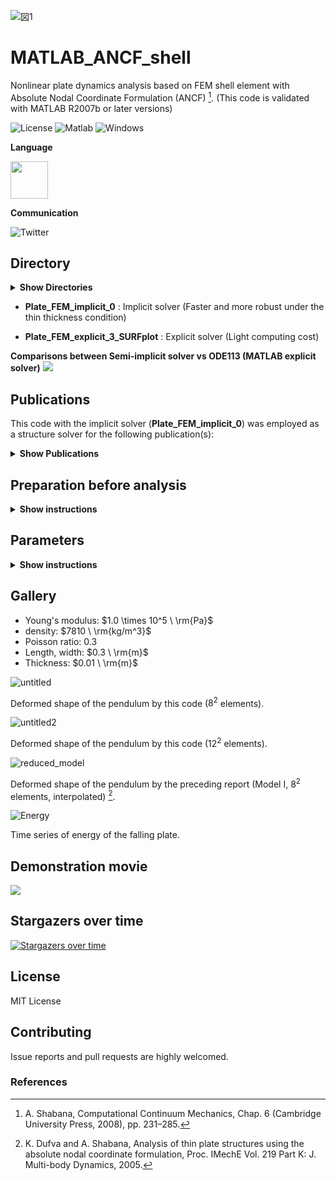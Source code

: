 
![図1](https://github.com/KRproject-tech/MATLAB_ANCF_shell/assets/114337358/e5dbcfc7-b599-4b77-b23e-5d20768e6cac)


# MATLAB_ANCF_shell
Nonlinear plate dynamics analysis based on FEM shell element with Absolute Nodal Coordinate Formulation (ANCF) [^1]. 
(This code is validated with MATLAB R2007b or later versions)

![License](https://img.shields.io/github/license/yuki-koyama/elasty)
<img src="https://img.shields.io/badge/Matlab-%3E%3D%202007b%20-blue.svg" alt="Matlab">
<img src="https://img.shields.io/badge/Windows-Pass-brightgreen.svg" alt="Windows">



**Language**
<p>
<img src="https://cdn.jsdelivr.net/gh/devicons/devicon/icons/matlab/matlab-original.svg" width="60"/>
<p>

**Communication**

<a style="text-decoration: none" href="https://twitter.com/hogelungfish" target="_blank">
    <img src="https://img.shields.io/badge/twitter-%40hogelungfish-1da1f2.svg" alt="Twitter">
</a>
<p>

## Directory    

<details><summary><b>Show Directories</b></summary>

<pre>
├─Plate_FEM_explicit_3_SURFplot
│  ├─cores
│  │  ├─functions
│  │  ├─solver
│  │  └─ToolBoxes
│  └─save
│      └─fig
└─Plate_FEM_implicit_0
    ├─cores
    │  ├─functions
    │  ├─solver
    │  └─ToolBoxes
    └─save
        └─fig
</pre>

</details>

* __Plate_FEM_implicit_0__ : Implicit solver (Faster and more robust under the thin thickness condition)

* __Plate_FEM_explicit_3_SURFplot__ : Explicit solver (Light computing cost)

__Comparisons between Semi-implicit solver vs ODE113 (MATLAB explicit solver)__
[![](https://img.youtube.com/vi/R_YgaX05x_U/0.jpg)](https://youtube.com/shorts/R_YgaX05x_U?si=56Yt0fEM15mr7k4f)



## Publications

This code with the implicit solver (__Plate_FEM_implicit_0__) was employed as a structure solver for the following publication(s):

<details><summary><b>Show Publications</b></summary>


* Influence of the aspect ratio of the sheet for an electric generator utilizing the rotation of a flapping sheet, Mechanical Engineering Journal, Vol. 8, No. 1 (2021).  
https://doi.org/10.1299/mej.20-00459

````
@article{Akio YAMANO202120-00459,
    title={Influence of the aspect ratio of the sheet for an electric generator utilizing the rotation of a flapping sheet},
    author={Akio YAMANO and Hiroshi IJIMA and Atsuhiko SHINTANI and Chihiro NAKAGAWA and Tomohiro ITO},
    journal={Mechanical Engineering Journal},
    volume={8},
    number={1},
    pages={20-00459-20-00459},
    year={2021},
    doi={10.1299/mej.20-00459}
}
````

* Flow-induced vibration and energy-harvesting performance analysis for parallelized two flutter-mills considering span-wise plate deformation with geometrical nonlinearity and three-dimensional flow, International Journal of Structural Stability and Dynamics, Vol. 22, No. 14, (2022).  
https://doi.org/10.1142/S0219455422501632

````
@article{doi:10.1142/S0219455422501632,
    author = {Yamano, Akio and Chiba, Masakatsu},
    title = {Flow-Induced Vibration and Energy-Harvesting Performance Analysis for Parallelized Two Flutter-Mills Considering Span-Wise Plate Deformation with Geometrical Nonlinearity and Three-Dimensional Flow},
    journal = {International Journal of Structural Stability and Dynamics},
    volume = {22},
    number = {14},
    pages = {2250163},
    year = {2022},
    doi = {10.1142/S0219455422501632}
}
````

* Influence of boundary conditions on a flutter-mill, Journal of Sound and Vibration, Vol. 478, No. 21 (2020).  
https://doi.org/10.1016/j.jsv.2020.115359

````
@article{YAMANO2020115359,
    title = {Influence of boundary conditions on a flutter-mill},
    journal = {Journal of Sound and Vibration},
    volume = {478},
    pages = {115359},
    year = {2020},
    doi = {https://doi.org/10.1016/j.jsv.2020.115359},
    author = {A. Yamano and A. Shintani and T. Ito and C. Nakagawa and H. Ijima}
}
````


</details>

## Preparation before analysis

<details><summary><b>Show instructions</b></summary>

__[Step 1] Install the ToolBoxes__

The following ToolBoxes in “./XXXX/cores/ToolBoxes/” are required,


__For numerical analysis:__

*	__“Meshing a plate using four noded elements”__ by KSSV:

https://jp.mathworks.com/matlabcentral/fileexchange/33731-meshing-a-plate-using-four-noded-elements

*	__“Sparse sub access”__ by Bruno Luong:

https://jp.mathworks.com/matlabcentral/fileexchange/23488-sparse-sub-access

*   __“Vectorized Multi-Dimensional Matrix Multiplication”__ by Darin Koblick:

https://jp.mathworks.com/matlabcentral/fileexchange/47092-vectorized-multi-dimensional-matrix-multiplication?s_tid=prof_contriblnk

__For plotting results:__

*	__“mmwrite”__ by Micah Richert:
  
https://jp.mathworks.com/matlabcentral/fileexchange/15881-mmwrite

*	__“mpgwrite”__ by  David Foti:
   
https://jp.mathworks.com/matlabcentral/fileexchange/309-mpgwrite?s_tid=srchtitle

*	__“mmread”__ by Micah Richert:

https://jp.mathworks.com/matlabcentral/fileexchange/8028-mmread


__[Step 1.2] Add path to installed ToolBoxes__

Modify "add_pathes.m" to add path to abovementined installed ToolBoxes as follows,
````
addpath ./cores/ToolBoxes/XX;
````
where `XX` is the name of folder of the installed ToolBox.

__[Step 2] Start GUI form__

Open the “GUI.fig” from MATLAB.

![タイトルなし](https://user-images.githubusercontent.com/114337358/192756887-25b36670-8faa-423f-b535-63a536ced8c8.png)

__[Step 2.1] Pre-setting__

Push the "Parameters" button and edit parameters.

__[Step 3] Start analysis__

Push the “exe” button and wait until the finish of the analysis.

__[Step 4] Plot results__

Push the “plot” button.
    
__[Step 5] View plotted results__

Results (figures and movie) plotted by [Step 4] are in "./save" directory.

</details>


## Parameters

<details><summary><b>Show instructions</b></summary>


Analytical condisions are in "./save/param_setting.m"

````
End_Time = 1.0;             %% Analytical time [s]
d_t = 1e-4;                 %% step time [s]
core_num = 6;               %% The number of CPUs for computing [-]
movie_format = 'mpeg';      %% movie format [-]
% movie_format = 'avi';
speed_check = 0;            %% 

%% Plate
rho_m = 1000;           	%% density [kg/m^3]
Eelastic = 1e+3;        	%% Young's modulus [Pa]
nu = 0.3;                   %% Poiison ratio [-]

Length = 100e-3;          	%% Length [m]
Width = 100e-3;             %% Width [m]
thick = 10e-3;           	%% Thickness [m]
Nx = 8;                   	%% The number of x-directional elements [-]
Ny = 8;                   	%% The number of y-directional elements [-]
N_gauss = 5;                %% Gauss-Legendre [-]

g = 9.81;                   %% gravity acc. [m/s^2]
F_in = -rho_m*g*[ 0 0 1].';	%% gravity [N/m^3]
````

and boundary conditions for nodes on the plate;

````
%% Boundary conditions
node_r_0 = [ 1];          	%% Node number for fixed node [-]
node_dxr_0 = [ ];        	%% Node number for fixed x-directional gradient [-]
node_dyr_0 = [ ];       	%% Node number for fixed y-directional gradient [-]
````

Then, boundary conditions for a plate are written as,

* __Pinned at the corner of the plate__
 ````
%% Boundary conditions
node_r_0 = [ 1];          	%% Node number for fixed node [-]
node_dxr_0 = [ ];        	%% Node number for fixed x-directional gradient [-]
node_dyr_0 = [ ];       	%% Node number for fixed y-directional gradient [-]
```` 

* __Clamped at the leading-edge__
````
%% Boundary conditions
node_r_0 = [ 1:Ny+1 ];       %% Node number giving the displacement constraint [-]
node_dxr_0 = [ 1:Ny+1 ];     %% Node number giving x-directional gradient constraint [-]
node_dyr_0 = [ 1:Ny+1 ];     %% Node number giving y-directional gradient constraint [-]
````

* __Pinned at the leading-edge__
````
%% Boundary conditions
node_r_0 = [ 1:Ny+1 ];     %% Node number giving the displacement constraint [-]
node_dxr_0 = [ ];          %% Node number giving x-directional gradient constraint [-]
node_dyr_0 = [ 1:Ny+1 ];   %% Node number giving y-directional gradient constraint [
````
where index in vector shows the node index around a plate element to apply boundary conditions.

</details>


## Gallery

* Young's modulus: $1.0 \times 10^5 \ \rm{Pa}$
* density: $7810 \ \rm{kg/m^3}$
* Poisson ratio: $0.3$
* Length, width: $0.3 \ \rm{m}$
* Thickness: $0.01 \ \rm{m}$


![untitled](https://github.com/KRproject-tech/MATLAB_ANCF_shell/assets/114337358/079c1aec-ef70-4440-af5c-2affb104febc)

Deformed shape of the pendulum by this code ($8^2$ elements).

![untitled2](https://github.com/KRproject-tech/MATLAB_ANCF_shell/assets/114337358/ab0a9812-acdd-4bea-ac7a-89cbdee85bd7)

Deformed shape of the pendulum by this code ($12^2$ elements).


![reduced_model](https://github.com/KRproject-tech/MATLAB_ANCF_shell/assets/114337358/8f979d19-6967-448a-b42d-4a88274c69cc)

Deformed shape of the pendulum by the preceding report (Model I, $8^2$ elements, interpolated) [^2].


![Energy](https://github.com/KRproject-tech/MATLAB_ANCF_shell/assets/114337358/cd48ac06-6227-4abd-995d-d78d7a8085dd)

Time series of energy of the falling plate.

## Demonstration movie

[![](https://img.youtube.com/vi/FohSLgNJ3vY/0.jpg)](https://www.youtube.com/watch?v=FohSLgNJ3vY)



## Stargazers over time
[![Stargazers over time](https://starchart.cc/KRproject-tech/MATLAB_ANCF_shell.svg?variant=adaptive)](https://starchart.cc/KRproject-tech/MATLAB_ANCF_shell)

## License

MIT License

## Contributing

Issue reports and pull requests are highly welcomed.

### References  

[^1]: A. Shabana, Computational Continuum Mechanics, Chap. 6 (Cambridge University Press, 2008), pp. 231–285.
[^2]: K. Dufva and A. Shabana, Analysis of thin plate structures using the absolute nodal coordinate formulation, Proc. IMechE Vol. 219 Part K: J. Multi-body Dynamics, 2005.




